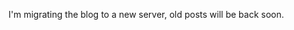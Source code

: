 <!---
$"metadata"$
{"md": true, "upload_date": "2010-02-17 00:26:49", "title": "Server Change", "draft": false, "slug": "server-change", "tags": []}
$"metadata"$
-->
<p>I'm migrating the blog to a new server, old posts will be back soon.</p>